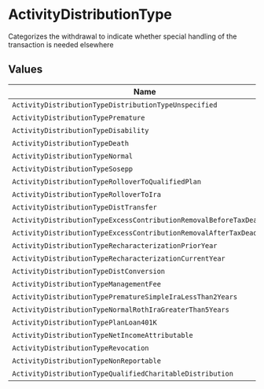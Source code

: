 # ActivityDistributionType

Categorizes the withdrawal to indicate whether special handling of the transaction is needed elsewhere


## Values

| Name                                                                 | Value                                                                |
| -------------------------------------------------------------------- | -------------------------------------------------------------------- |
| `ActivityDistributionTypeDistributionTypeUnspecified`                | DISTRIBUTION_TYPE_UNSPECIFIED                                        |
| `ActivityDistributionTypePremature`                                  | PREMATURE                                                            |
| `ActivityDistributionTypeDisability`                                 | DISABILITY                                                           |
| `ActivityDistributionTypeDeath`                                      | DEATH                                                                |
| `ActivityDistributionTypeNormal`                                     | NORMAL                                                               |
| `ActivityDistributionTypeSosepp`                                     | SOSEPP                                                               |
| `ActivityDistributionTypeRolloverToQualifiedPlan`                    | ROLLOVER_TO_QUALIFIED_PLAN                                           |
| `ActivityDistributionTypeRolloverToIra`                              | ROLLOVER_TO_IRA                                                      |
| `ActivityDistributionTypeDistTransfer`                               | DIST_TRANSFER                                                        |
| `ActivityDistributionTypeExcessContributionRemovalBeforeTaxDeadline` | EXCESS_CONTRIBUTION_REMOVAL_BEFORE_TAX_DEADLINE                      |
| `ActivityDistributionTypeExcessContributionRemovalAfterTaxDeadline`  | EXCESS_CONTRIBUTION_REMOVAL_AFTER_TAX_DEADLINE                       |
| `ActivityDistributionTypeRecharacterizationPriorYear`                | RECHARACTERIZATION_PRIOR_YEAR                                        |
| `ActivityDistributionTypeRecharacterizationCurrentYear`              | RECHARACTERIZATION_CURRENT_YEAR                                      |
| `ActivityDistributionTypeDistConversion`                             | DIST_CONVERSION                                                      |
| `ActivityDistributionTypeManagementFee`                              | MANAGEMENT_FEE                                                       |
| `ActivityDistributionTypePrematureSimpleIraLessThan2Years`           | PREMATURE_SIMPLE_IRA_LESS_THAN_2_YEARS                               |
| `ActivityDistributionTypeNormalRothIraGreaterThan5Years`             | NORMAL_ROTH_IRA_GREATER_THAN_5_YEARS                                 |
| `ActivityDistributionTypePlanLoan401K`                               | PLAN_LOAN_401K                                                       |
| `ActivityDistributionTypeNetIncomeAttributable`                      | NET_INCOME_ATTRIBUTABLE                                              |
| `ActivityDistributionTypeRevocation`                                 | REVOCATION                                                           |
| `ActivityDistributionTypeNonReportable`                              | NON_REPORTABLE                                                       |
| `ActivityDistributionTypeQualifiedCharitableDistribution`            | QUALIFIED_CHARITABLE_DISTRIBUTION                                    |